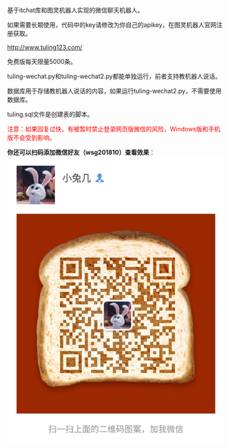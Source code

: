 基于itchat库和图灵机器人实现的微信聊天机器人。

如果需要长期使用，代码中的key请修改为你自己的apikey，在图灵机器人官网注册获取。

http://www.tuling123.com/

免费版每天限量5000条。

tuling-wechat.py和tuling-wechat2.py都能单独运行，前者支持教机器人说话。

数据库用于存储教机器人说话的内容，如果运行tuling-wechat2.py，不需要使用数据库。

tuling.sql文件是创建表的脚本。

<font color="red">注意：如果回复过快，有被暂时禁止登录网页版微信的风险，Windows版和手机版不会受到影响。</font>


**你还可以扫码添加微信好友（wsg201810）查看效果**：
![wechat.jpg](wechat.jpg)